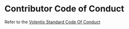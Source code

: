 # Contributor Code of Conduct

Refer to the [Volentix Standard Code Of Conduct](https://github.com/Volentix/documentation/blob/master/CODE_OF_CONDUCT.md)
